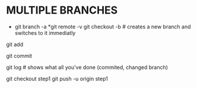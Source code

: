 # MULTIPLE BRANCHES

* git branch -a
*git remote -v
git checkout -b # creates a new branch and switches to it immediatly

git add 

git commit

git log # shows what all you've done (commited, changed branch)

git checkout step1
git push -u origin step1 
